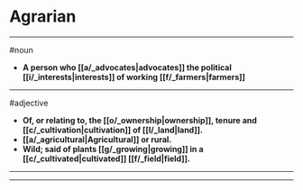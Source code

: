 # Agrarian
---
#noun
- **A person who [[a/_advocates|advocates]] the political [[i/_interests|interests]] of working [[f/_farmers|farmers]]**
---
#adjective
- **Of, or relating to, the [[o/_ownership|ownership]], tenure and [[c/_cultivation|cultivation]] of [[l/_land|land]].**
- **[[a/_agricultural|Agricultural]] or rural.**
- **Wild; said of plants [[g/_growing|growing]] in a [[c/_cultivated|cultivated]] [[f/_field|field]].**
---
---
